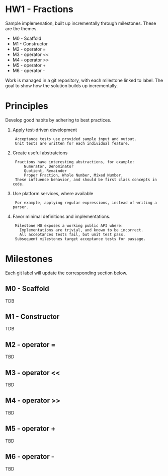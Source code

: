 # HW1 - Fractions

Sample implemenation, built up incrementally through milestones.  These are the themes. 

* M0 - Scaffold
* M1 - Constructor
* M2 - operator =
* M3 - operator <<
* M4 - operator >>
* M5 - operator +
* M6 - operator -

Work is managed in a git repository, with each milestone linked to label.  The goal to show how the solution builds up incrementally. 

# Principles

Develop good habits by adhering to best practices.

1. Apply test-driven development

        Acceptance tests use provided sample input and output.
        Unit tests are written for each individual feature.

2. Create useful abstratcions

        Fractions have interesting abstractions, for example:
            Numerator, Denominator
            Quotient, Remainder
            Proper Fraction, Whole Number, Mixed Number.
        These influence behavior, and should be first class concepts in code.

3. Use platform services, where available

        For example, applying regular expressions, instead of writing a parser.

4. Favor minimal definitions and implementations.

        Milestone M0 exposes a working public API where:
          Implementations are trivial, and known to be incorrect.
          All acceptances tests fail, but unit test pass.
        Subsequent milestones target acceptance tests for passage.

# Milestones

Each git label will update the corresponding section below.

## M0 - Scaffold
TDB

## M1 - Constructor
TDB

## M2 - operator =
TBD

## M3 - operator <<
TBD

## M4 - operator >>
TBD

## M5 - operator +
TBD

## M6 - operator -
TBD